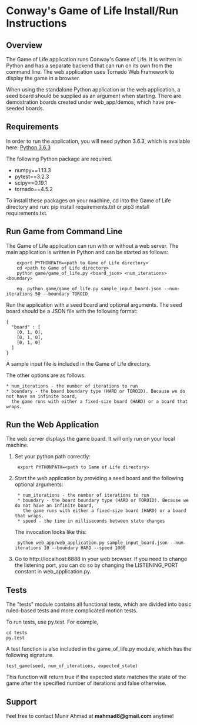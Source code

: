 # Conway's Game of Life Install/Run Instructions

## Overview

The Game of Life application runs Conway's Game of Life. It is written in Python and has a separate
backend that can run on its own from the command line. The web application uses Tornado Web Framework
to display the game in a browser.

When using the standalone Python application or the web application, a seed board should be supplied as
an argument when starting. There are demostration boards created under web_app/demos, which have
pre-seeded boards.

## Requirements

In order to run the application, you will need python 3.6.3, which is available here: [Python 3.6.3](https://www.python.org/downloads/release/python-363/)

The following Python package are required.

* numpy==1.13.3
* pytest==3.2.3
* scipy==0.19.1
* tornado==4.5.2

To install these packages on your machine, cd into the Game of Life directory and run:
	pip install requirements.txt
			or
	pip3 install requirements.txt.

## Run Game from Command Line

The Game of Life application can run with or without a web server. The main application is written
in Python and can be started as follows:

        export PYTHONPATH=<path to Game of Life directory>
        cd <path to Game of Life directory>
        python game/game_of_life.py <board_json> <num_iterations> <boundary>
        
        eg. python game/game_of_life.py sample_input_board.json --num-iterations 50 --boundary TOROID

Run the application with a seed board and optional arguments. The seed board should be a JSON file
with the following format:

    {
      "board" : [
        [0, 1, 0],
        [0, 1, 0],
        [0, 1, 0]
      ]
    }

A sample input file is included in the Game of Life directory.

The other options are as follows.
   
    * num_iterations - the number of iterations to run
    * boundary - the board boundary type (HARD or TOROID). Because we do not have an infinite board,
      the game runs with either a fixed-size board (HARD) or a board that wraps.


## Run the Web Application

The web server displays the game board. It will only run on your local machine.

1. Set your python path correctly:
    
        export PYTHONPATH=<path to Game of Life directory>

2. Start the web application by providing a seed board and the following optional arguments:

        * num_iterations - the number of iterations to run
        * boundary - the board boundary type (HARD or TOROID). Because we do not have an infinite board,
          the game runs with either a fixed-size board (HARD) or a board that wraps.
        * speed - the time in milliseconds between state changes

    The invocation looks like this:

        python web_app/web_application.py sample_input_board.json --num-iterations 10 --boundary HARD --speed 1000

3. Go to http://localhost:8888 in your web browser. If you need to change the listening port, you can do so
by changing the LISTENING_PORT constant in web_application.py.

## Tests

The "tests" module contains all functional tests, which are divided into basic ruled-based tests
and more complicated motion tests.

To run tests, use py.test. For example,
   
    cd tests
    py.test

A test function is also included in the game_of_life.py module, which has the following signature.

    test_game(seed, num_of_iterations, expected_state)
    
This function will return true if the expected state matches the state of the game after the specified
number of iterations and false otherwise.

## Support

Feel free to contact Munir Ahmad at __mahmad8@gmail.com__ anytime!